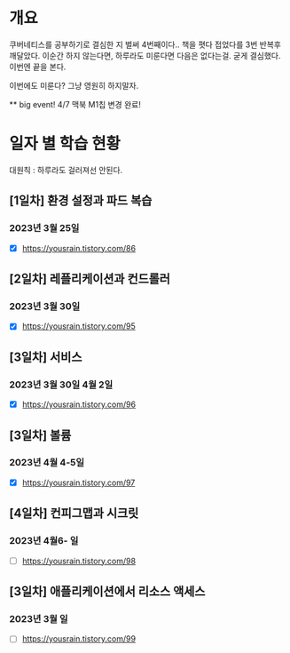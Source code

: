 # 개요
쿠버네티스를 공부하기로 결심한 지 벌써 4번째이다..
책을 폇다 접었다를 3번 반복후 깨달았다.
이순간 하지 않는다면, 하루라도 미룬다면 다음은 없다는걸.
굳게 결심했다.  이번엔 끝을 본다.

이번에도 미룬다? 그냥 영원히 하지말자.

** big event! 4/7 맥북 M1칩 변경 완료!

# 일자 별 학습 현황

대원칙 : 하루라도 걸러져선 안된다. 

## [1일차] 환경 설정과 파드 복습
### 2023년 3월 25일
- [x] https://yousrain.tistory.com/86

> 

## [2일차] 레플리케이션과 컨드롤러
### 2023년 3월 30일
- [x] https://yousrain.tistory.com/95

>

## [3일차] 서비스
### 2023년 3월 30일 4월 2일
- [x] https://yousrain.tistory.com/96

>

## [3일차] 볼륨
### 2023년 4월 4-5일
- [x] https://yousrain.tistory.com/97

>

## [4일차] 컨피그맵과 시크릿
### 2023년 4월6- 일
- [ ] https://yousrain.tistory.com/98

>

## [3일차] 애플리케이션에서 리소스 액세스
### 2023년 3월 일
- [ ] https://yousrain.tistory.com/99

>
